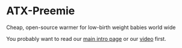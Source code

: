 # ATX-Preemie
Cheap, open-source warmer for low-birth weight babies world wide

You probably want to read our [main intro page]([http://pifah.github.io/ATX-Preemie/) or our [video](https://youtu.be/zb-F0qTptJs) first.
